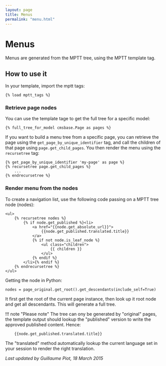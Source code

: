 ```yaml
---
layout: page
title: Menus
permalink: "menu.html"
---
```


Menus
=====

Menus are generated from the MPTT tree, using the MPTT template tag.


How to use it
-------------

In your template, import the mptt tags:

	{% load mptt_tags %}

### Retrieve page nodes

You can use the template tage to get the full tree for a specific model:

	{% full_tree_for_model cmsbase.Page as pages %}

If you want to build a menu tree from a specific page, you can retrieve the page using the `get_page_by_unique_identifier` tag, and call the children of that page using `page.get_child_pages`. You then render the menu using the `recursetree` tag:

	{% get_page_by_unique_identifier 'my-page' as page %}
	{% recursetree page.get_child_pages %}
		...
	{% endrecursetree %}

### Render menu from the nodes

To create a navigation list, use the following code passing on a MPTT tree node (nodes):

	<ul>
	    {% recursetree nodes %}
	        {% if node.get_published %}<li>
	            <a href="{{node.get_absolute_url}}">
	            	{{node.get_published.translated.title}}
	            </a>
	            {% if not node.is_leaf_node %}
	                <ul class="children">
	                    {{ children }}
	                </ul>
	            {% endif %}
	        </li>{% endif %}
	    {% endrecursetree %}
	</ul>

Getting the node in Python:

	nodes = page_original.get_root().get_descendants(include_self=True)
	
It first get the root of the current page instance, then look up it root node and get all descendants. This will generate a full tree.

!!! note "Please note"
	The tree can ony be generated by "original" pages, the template output should lookup the "published" version to write the approved published content. Hence:
	
		{{node.get_published.translated.title}}
	
The "translated" method automatically lookup the current language set in your session to render the right translation.

*Last updated by Guillaume Piot, 18 March 2015*